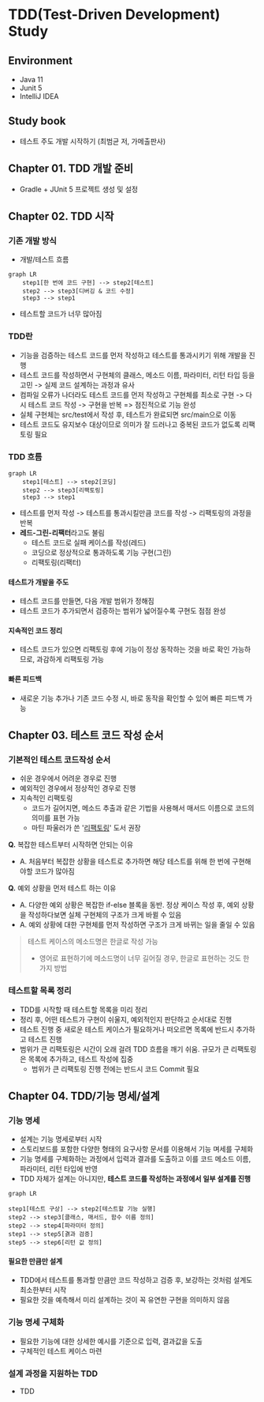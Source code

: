 # TDD(Test-Driven Development) Study
## Environment
* Java 11
* Junit 5
* IntelliJ IDEA

## Study book
* 테스트 주도 개발 시작하기 (최범균 저, 가메출판사)

## Chapter 01. TDD 개발 준비
* Gradle + JUnit 5 프로젝트 생성 및 설정

## Chapter 02. TDD 시작
### 기존 개발 방식
* 개발/테스트 흐름

```mermaid
graph LR
    step1[한 번에 코드 구현] --> step2[테스트]
    step2 --> step3[디버깅 & 코드 수정]
    step3 --> step1
```
* 테스트할 코드가 너무 많아짐

### TDD란
* 기능을 검증하는 테스트 코드를 먼저 작성하고 테스트를 통과시키기 위해 개발을 진행
* 테스트 코드를 작성하면서 구현체의 클래스, 메소드 이름, 파라미터, 리턴 타입 등을고민 -> 실제 코드 설계하는 과정과 유사
* 컴파일 오류가 나더라도 테스트 코드를 먼저 작성하고 구현체를 최소로 구현 -> 다시 테스트 코드 작성 -> 구현을 반복 => 점진적으로 기능 완성
* 실체 구현체는 src/test에서 작성 후, 테스트가 완료되면 src/main으로 이동
* 테스트 코드도 유지보수 대상이므로 의미가 잘 드러나고 중복된 코드가 없도록 리팩토링 필요

### TDD 흐름

```mermaid
graph LR
    step1[테스트] --> step2[코딩]
    step2 --> step3[리팩토링]
    step3 --> step1
```

* 테스트를 먼저 작성 -> 테스트를 통과시킬만큼 코드를 작성 -> 리팩토링의 과정을 반복
* **레드-그린-리팩터**라고도 불림
  * 테스트 코드로 실패 케이스를 작성(레드)
  * 코딩으로 정상적으로 통과하도록 기능 구현(그린)
  * 리팩토링(리팩터)

#### 테스트가 개발을 주도
* 테스트 코드를 만들면, 다음 개발 범위가 정해짐
* 테스트 코드가 추가되면서 검증하는 범위가 넓어질수록 구현도 점점 완성

#### 지속적인 코드 정리
* 테스트 코드가 있으면 리팩토링 후에 기능이 정상 동작하는 것을 바로 확인 가능하므로, 과감하게 리팩토링 가능

#### 빠른 피드백
* 새로운 기능 추가나 기존 코드 수정 시, 바로 동작을 확인할 수 있어 빠른 피드백 가능

## Chapter 03. 테스트 코드 작성 순서
### 기본적인 테스트 코드작성 순서
* 쉬운 경우에서 어려운 경우로 진행
* 예외적인 경우에서 정상적인 경우로 진행
* 지속적인 리팩토링
  * 코드가 길어지면, 메소드 추출과 같은 기법을 사용해서 매서드 이름으로 코드의 의미를 표현 가능
  * 마틴 파울러가 쓴 '[리팩토링](http://www.kyobobook.co.kr/product/detailViewKor.laf?ejkGb=KOR&mallGb=KOR&barcode=9791162242742&orderClick=LAG&Kc=)' 도서 권장

**Q.** 복잡한 테스트부터 시작하면 안되는 이유<br/>
* A. 처음부터 복잡한 상황을 테스트로 추가하면 해당 테스트를 위해 한 번에 구현해야할 코드가 많아짐

**Q.** 예외 상황을 먼저 테스트 하는 이유 
* A. 다양한 예외 상황은 복잡한 if-else 블록을 동반. 정상 케이스 작성 후, 예외 상황을 작성하다보면 실체 구현체의 구조가 크게 바뀔 수 있음
* A. 예외 상황에 대한 구현체를 먼저 작성하면 구조가 크게 바뀌는 일을 줄일 수 있음


> 테스트 케이스의 메소드명은 한글로 작성 가능
>  * 영어로 표현하기에 메소드명이 너무 길어질 경우, 한글로 표현하는 것도 한 가지 방법

### 테스트할 목록 정리
* TDD를 시작할 때 테스트할 목록을 미리 정리
* 정리 후, 어떤 테스트가 구현이 쉬울지, 예외적인지 판단하고 순서대로 진행
* 테스트 진행 중 새로운 테스트 케이스가 필요하거나 떠오르면 목록에 반드시 추가하고 테스트 진행
* 범위가 큰 리팩토링은 시간이 오래 걸려 TDD 흐름을 깨기 쉬움. 규모가 큰 리팩토링은 목록에 추가하고, 테스트 작성에 집중
  * 범위가 큰 리팩토링 진행 전에는 반드시 코드 Commit 필요
  
## Chapter 04. TDD/기능 명세/설계
### 기능 명세
* 설계는 기능 명세로부터 시작
* 스토리보드를 포함한 다양한 형태의 요구사항 문서를 이용해서 기능 며세를 구체화
* 기능 명세를 구체화하는 과정에서 입력과 결과를 도출하고 이를 코드 메소드 이름, 파라미터, 리턴 타입에 반영
* TDD 자체가 설계는 아니지만, **테스트 코드를 작성하는 과정에서 일부 설계를 진행**

```mermaid
graph LR

step1[테스트 구상] --> step2[테스트할 기능 실행]
step2 --> step3[클래스, 매서드, 함수 이름 정의]
step2 --> step4[파라미터 정의]
step1 --> step5[겱과 검증]
step5 --> step6[리턴 값 정의]
```

#### 필요한 만큼만 설계
* TDD에서 테스트를 통과할 만큼만 코드 작성하고 검증 후, 보강하는 것처럼 설계도 최소한부터 시작
* 필요한 것을 예측해서 미리 설계하는 것이 꼭 유연한 구현을 의미하지 않음

### 기능 명세 구체화
* 필요한 기능에 대한 상세한 예시를 기준으로 입력, 결과값을 도출
* 구체적인 테스트 케이스 마련

### 설계 과정을 지원하는 TDD
* TDD 